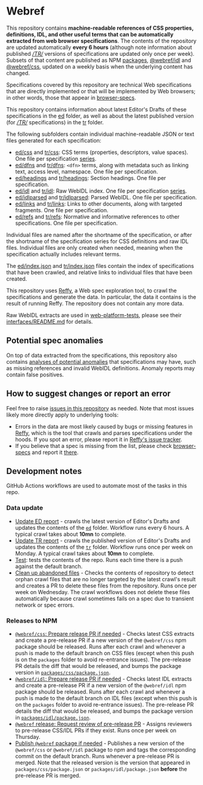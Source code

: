 # Webref

This repository contains **machine-readable references of CSS properties, definitions, IDL, and other useful terms that can be automatically extracted from web browser specifications**. The contents of the repository are updated automatically **every 6 hours** (although note information about published _[/TR/](https://www.w3.org/TR/)_ versions of specifications are updated only once per week). Subsets of that content are published as NPM [packages](https://github.com/w3c/webref/tree/master/packages), [@webref/idl](https://www.npmjs.com/package/@webref/idl) and [@webref/css](https://www.npmjs.com/package/@webref/css), updated on a weekly basis when the underlying content has changed.

Specifications covered by this repository are technical Web specifications that are directly implemented or that will be implemented by Web browsers; in other words, those that appear in [browser-specs](https://github.com/w3c/browser-specs).

This repository contains information about latest Editor's Drafts of these specifications in the [ed](ed) folder, as well as about the latest published version (for _[/TR/](https://www.w3.org/TR/)_ specifications) in the [tr](tr) folder.

The following subfolders contain individual machine-readable JSON or text files generated for each specification:

- [ed/css](ed/css) and [tr/css](tr/css): CSS terms (properties, descriptors, value spaces). One file per specification [series](https://github.com/w3c/browser-specs/#series).
- [ed/dfns](ed/dfns) and [tr/dfns](tr/dfns): `<dfn>` terms, along with metadata such as linking text, access level, namespace. One file per specification.
- [ed/headings](ed/headings) and [tr/headings](tr/headings): Section headings. One file per specification.
- [ed/idl](ed/idl) and [tr/idl](tr/idl): Raw WebIDL index. One file per specification [series](https://github.com/w3c/browser-specs/#series).
- [ed/idlparsed](ed/idlparsed) and [tr/idlparsed](tr/idlparsed): Parsed WebIDL. One file per specification.
- [ed/links](ed/links) and [tr/links](tr/links): Links to other documents, along with targeted fragments. One file per specification.
- [ed/refs](ed/refs) and [tr/refs](tr/refs): Normative and informative references to other specifications. One file per specification.

Individual files are named after the shortname of the specification, or after the shortname of the specification series for CSS definitions and raw IDL files. Individual files are only created when needed, meaning when the specification actually includes relevant terms.

The [ed/index.json](ed/index.json) and [tr/index.json](tr/index.json) files contain the index of specifications that have been crawled, and relative links to individual files that have been created.

This repository uses [Reffy](https://github.com/w3c/reffy), a Web spec exploration tool, to crawl the specifications and generate the data. In particular, the data it contains is the result of running Reffy. The repository does not contain any more data.

Raw WebIDL extracts are used in [web-platform-tests](https://github.com/web-platform-tests/wpt), please see their [interfaces/README.md](https://github.com/web-platform-tests/wpt/blob/master/interfaces/README.md) for details.


## Potential spec anomalies

On top of data extracted from the specifications, this repository also contains [analyses of potential anomalies](https://w3c.github.io/webref) that specifications may have, such as missing references and invalid WebIDL definitions. Anomaly reports may contain false positives.


## How to suggest changes or report an error

Feel free to raise [issues in this repository](https://github.com/w3c/webref/issues) as needed. Note that most issues likely more directly apply to underlying tools:

- Errors in the data are most likely caused by bugs or missing features in [Reffy](https://github.com/w3c/reffy), which is the tool that crawls and parses specifications under the hoods. If you spot an error, please report it in [Reffy's issue tracker](https://github.com/w3c/reffy/issues/new).
- If you believe that a spec is missing from the list, please check [browser-specs](https://github.com/w3c/browser-specs/#how-to-addupdatedelete-a-spec) and report it [there](https://github.com/w3c/browser-specs/issues/new).


## Development notes

GitHub Actions workflows are used to automate most of the tasks in this repo.

### Data update

- [Update ED report](https://github.com/w3c/webref/actions/workflows/update-ed.yml) - crawls the latest version of Editor's Drafts and updates the contents of the [`ed`](ed) folder. Workflow runs every 6 hours. A typical crawl takes about **10mn** to complete.
- [Update TR report](https://github.com/w3c/webref/actions/workflows/update-tr.yml) - crawls the published version of Editor's Drafts and updates the contents of the [`tr`](tr) folder. Workflow runs once per week on Monday. A typical crawl takes about **10mn** to complete.
- [Test](https://github.com/w3c/webref/actions/workflows/test.yml): tests the contents of the repo. Runs each time there is a push against the default branch.
- [Clean up abandoned files](https://github.com/w3c/webref/actions/workflows/cleanup.yml) - Checks the contents of repository to detect orphan crawl files that are no longer targeted by the latest crawl's result and creates a PR to delete these files from the repository. Runs once per week on Wednesday. The crawl workflows does not delete these files automatically because crawl sometimes fails on a spec due to transient network or spec errors.


### Releases to NPM

- [`@webref/css`: Prepare release PR if needed](https://github.com/w3c/webref/actions/workflows/prepare-css-release.yml) - Checks latest CSS extracts and create a pre-release PR if a new version of the `@webref/css` npm package should be released. Runs after each crawl and whenever a push is made to the default branch on CSS files (except when this push is on the `packages` folder to avoid re-entrance issues). The pre-release PR details the diff that would be released, and bumps the package version in [`packages/css/package.json`](packages/css/package.json).
- [`@webref/idl`: Prepare release PR if needed](https://github.com/w3c/webref/actions/workflows/prepare-idl-release.yml) - Checks latest IDL extracts and create a pre-release PR if a new version of the `@webref/idl` npm package should be released. Runs after each crawl and whenever a push is made to the default branch on IDL files (except when this push is on the `packages` folder to avoid re-entrance issues). The pre-release PR details the diff that would be released, and bumps the package version in [`packages/idl/package.json`](packages/idl/package.json).
- [`@webref` release: Request review of pre-release PR](https://github.com/w3c/webref/actions/workflows/request-pr-review.yml) - Assigns reviewers to pre-release CSS/IDL PRs if they exist. Runs once per week on Thursday.
- [Publish `@webref` package if needed](https://github.com/w3c/webref/actions/workflows/release-package.yml) - Publishes a new version of the `@webref/css` or `@webref/idl` package to npm and tags the corresponding commit on the default branch. Runs whenever a pre-release PR is merged. Note that the released version is the version that appeared in `packages/css/package.json` or `packages/idl/package.json` **before** the pre-release PR is merged.

